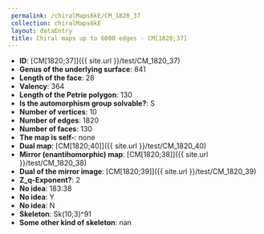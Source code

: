 ```yaml
--- 
 permalink: /chiralMaps6kE/CM_1820_37 
 collection: chiralMaps6kE
 layout: dataEntry
 title: Chiral maps up to 6000 edges - CM[1820;37]
---
```


- **ID**: [CM[1820;37]]({{ site.url }}/test/CM_1820_37)
- **Genus of the underlying surface**: 841
- **Length of the face**: 28
- **Valency**: 364
- **Length of the Petrie polygon**: 130
- **Is the automorphism group solvable?**: S
- **Number of vertices**: 10
- **Number of edges**: 1820
- **Number of faces**: 130
- **The map is self-**: none
- **Dual map**: [CM[1820;40]]({{ site.url }}/test/CM_1820_40)
- **Mirror (enantihomorphic) map**: [CM[1820;38]]({{ site.url }}/test/CM_1820_38)
- **Dual of the mirror image**: [CM[1820;39]]({{ site.url }}/test/CM_1820_39)
- **Z_q-Exponent?**: 2
- **No idea**:  183:38
- **No idea**: Y
- **No idea**: N
- **Skeleton**: Sk(10;3)^91
- **Some other kind of skeleton**: nan
